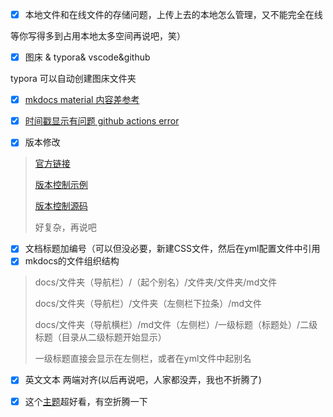 - [x] 本地文件和在线文件的存储问题，上传上去的本地怎么管理，又不能完全在线

等你写得多到占用本地太多空间再说吧，笑）

- [x] 图床 & typora& vscode&github

typora 可以自动创建图床文件夹

- [x] [mkdocs material 内容差参考](https://squidfunk.github.io/mkdocs-material/reference/code-blocks/#highlighting-specific-lines-lines)
- [x] [时间戳显示有问题  github actions error](https://zhuanlan.zhihu.com/p/688321385)

- [x] 版本修改

> [官方链接](https://squidfunk.github.io/mkdocs-material/setup/setting-up-versioning/)
>
> [版本控制示例](https://mkdocs-material.github.io/example-versioning/latest/)
>
> [版本控制源码](https://github.com/mkdocs-material/example-versioning)
>
> 好复杂，再说吧

- [x] 文档标题加编号（可以但没必要，新建CSS文件，然后在yml配置文件中引用
- [x] mkdocs的文件组织结构

> docs/文件夹（导航栏）/（起个别名）/文件夹/文件夹/md文件
>
> docs/文件夹（导航栏）/文件夹（左侧栏下拉条）/md文件
>
> docs/文件夹（导航横栏）/md文件（左侧栏）/一级标题（标题处）/二级标题（目录从二级标题开始显示）
>
> 一级标题直接会显示在左侧栏，或者在yml文件中起别名

- [x] 英文文本 两端对齐(以后再说吧，人家都没弄，我也不折腾了)
- [x]  这个[主题](https://wcowin.work/)超好看，有空折腾一下



